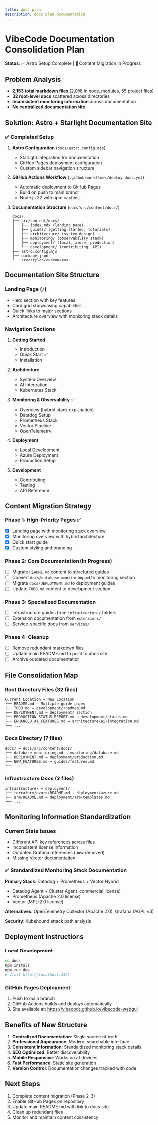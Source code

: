 ```yaml
---
title: docs plan
description: docs plan documentation
---
```


# VibeCode Documentation Consolidation Plan

**Status**: ✅ Astro Setup Complete | 🔄 Content Migration In Progress

## Problem Analysis

- **2,153 total markdown files** (2,098 in node_modules, 55 project files)
- **32 root-level docs** scattered across directories
- **Inconsistent monitoring information** across documentation
- **No centralized documentation site**

## Solution: Astro + Starlight Documentation Site

### ✅ Completed Setup

1. **Astro Configuration** (`docs/astro.config.mjs`)
   - Starlight integration for documentation
   - GitHub Pages deployment configuration
   - Custom sidebar navigation structure

2. **GitHub Actions Workflow** (`.github/workflows/deploy-docs.yml`)
   - Automatic deployment to GitHub Pages
   - Build on push to main branch
   - Node.js 22 with npm caching

3. **Documentation Structure** (`docs/src/content/docs/`)
   ```
   docs/
   ├── src/content/docs/
   │   ├── index.mdx (landing page)
   │   ├── guides/ (getting started, tutorials)
   │   ├── architecture/ (system design)
   │   ├── monitoring/ (observability stack)
   │   ├── deployment/ (local, azure, production)
   │   └── development/ (contributing, API)
   ├── astro.config.mjs
   ├── package.json
   └── src/styles/custom.css
   ```

## Documentation Site Structure

### Landing Page (`/`)
- Hero section with key features
- Card grid showcasing capabilities
- Quick links to major sections
- Architecture overview with monitoring stack details

### Navigation Sections

1. **Getting Started**
   - Introduction
   - Quick Start ✅
   - Installation

2. **Architecture**
   - System Overview
   - AI Integration
   - Kubernetes Stack

3. **Monitoring & Observability** ✅
   - Overview (hybrid stack explanation)
   - Datadog Setup
   - Prometheus Stack
   - Vector Pipeline
   - OpenTelemetry

4. **Deployment**
   - Local Development
   - Azure Deployment
   - Production Setup

5. **Development**
   - Contributing
   - Testing
   - API Reference

## Content Migration Strategy

### Phase 1: High-Priority Pages ✅
- [x] Landing page with monitoring stack overview
- [x] Monitoring overview with hybrid architecture
- [x] Quick start guide
- [x] Custom styling and branding

### Phase 2: Core Documentation (In Progress)
- [ ] Migrate `README.md` content to structured guides
- [ ] Convert `docs/database-monitoring.md` to monitoring section
- [ ] Migrate `docs/DEPLOYMENT.md` to deployment guides
- [ ] Update `TODO.md` content to development section

### Phase 3: Specialized Documentation
- [ ] Infrastructure guides from `infrastructure/` folders
- [ ] Extension documentation from `extensions/`
- [ ] Service-specific docs from `services/`

### Phase 4: Cleanup
- [ ] Remove redundant markdown files
- [ ] Update main README.md to point to docs site
- [ ] Archive outdated documentation

## File Consolidation Map

### Root Directory Files (32 files)
```
Current Location → New Location
├── README.md → Multiple guide pages
├── TODO.md → development/roadmap.md
├── DEPLOYMENT.md → deployment/ section
├── PRODUCTION_STATUS_REPORT.md → development/status.md
├── ENHANCED_AI_FEATURES.md → architecture/ai-integration.md
└── ...
```

### Docs Directory (7 files)
```
docs/ → docs/src/content/docs/
├── database-monitoring.md → monitoring/database.md
├── DEPLOYMENT.md → deployment/production.md
├── NEW_FEATURES.md → guides/features.md
└── ...
```

### Infrastructure Docs (3 files)
```
infrastructure/ → deployment/
├── terraform/azure/README.md → deployment/azure.md
├── arm/README.md → deployment/arm-templates.md
└── ...
```

## Monitoring Information Standardization

### Current State Issues
- Different API key references across files
- Inconsistent license information
- Outdated Grafana references (now removed)
- Missing Vector documentation

### ✅ Standardized Monitoring Stack Documentation

**Primary Stack**: Datadog + Prometheus + Vector Hybrid
- Datadog Agent + Cluster Agent (commercial license)
- Prometheus (Apache 2.0 license)
- Vector (MPL-2.0 license)

**Alternatives**: OpenTelemetry Collector (Apache 2.0), Grafana (AGPL v3)

**Security**: Kubehound attack path analysis

## Deployment Instructions

### Local Development
```bash
cd docs
npm install
npm run dev
# Visit http://localhost:4321
```

### GitHub Pages Deployment
1. Push to main branch
2. GitHub Actions builds and deploys automatically
3. Site available at: https://vibecode.github.io/vibecode-webgui

## Benefits of New Structure

1. **Centralized Documentation**: Single source of truth
2. **Professional Appearance**: Modern, searchable interface
3. **Consistent Information**: Standardized monitoring stack details
4. **SEO Optimized**: Better discoverability
5. **Mobile Responsive**: Works on all devices
6. **Fast Performance**: Static site generation
7. **Version Control**: Documentation changes tracked with code

## Next Steps

1. Complete content migration (Phase 2-3)
2. Enable GitHub Pages on repository
3. Update main README.md with link to docs site
4. Clean up redundant files
5. Monitor and maintain content consistency